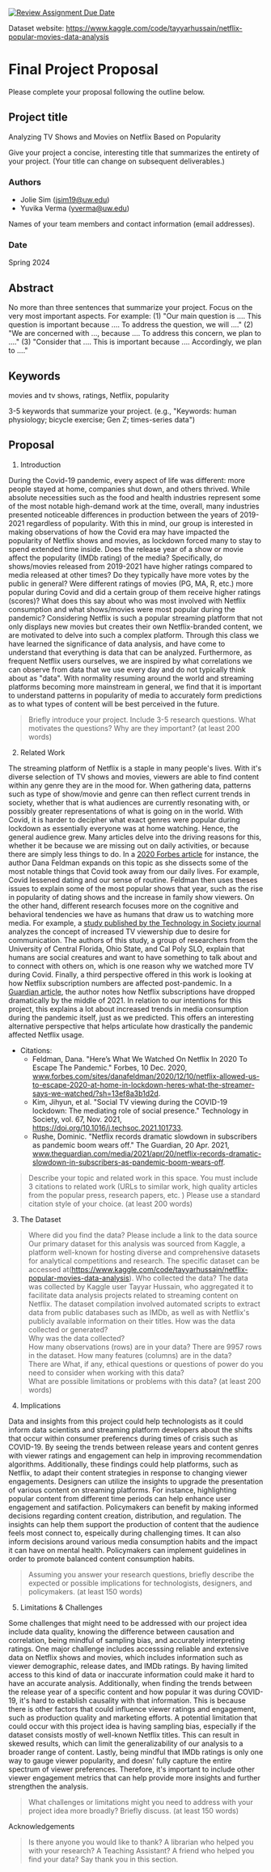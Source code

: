 [![Review Assignment Due Date](https://classroom.github.com/assets/deadline-readme-button-24ddc0f5d75046c5622901739e7c5dd533143b0c8e959d652212380cedb1ea36.svg)](https://classroom.github.com/a/9bMXU1P_)


Dataset website: https://www.kaggle.com/code/tayyarhussain/netflix-popular-movies-data-analysis

# Final Project Proposal

Please complete your proposal following the outline below.

## Project title

Analyzing TV Shows and Movies on Netflix Based on Popularity

Give your project a concise, interesting title that summarizes the entirety of your project. (Your title can change on subsequent deliverables.)

### Authors
- Jolie Sim (jsim19@uw.edu)
- Yuvika Verma (yverma@uw.edu)

Names of your team members and contact information (email addresses).
### Date

Spring 2024
## Abstract

No more than three sentences that summarize your project. Focus on the very most important aspects. For example: (1) "Our main question is .... This question is important because .... To address the question, we will ...." (2) "We are concerned with ..., because .... To address this concern, we plan to ...." (3) "Consider that .... This is important because .... Accordingly, we plan to ...."

## Keywords

movies and tv shows, ratings, Netflix, popularity

3-5 keywords that summarize your project.
(e.g., "Keywords: human physiology; bicycle exercise; Gen Z; times-series data")

## Proposal

1. Introduction  

During the Covid-19 pandemic, every aspect of life was different: more people stayed at home, companies shut down, and others thrived. While absolute necessities such as the food and health industries represent some of the most notable high-demand work at the time, overall, many industries presented noticeable differences in production between the years of 2019-2021 regardless of popularity. With this in mind, our group is interested in making observations of how the Covid era may have impacted the popularity of Netflix shows and movies, as lockdown forced many to stay to spend extended time inside. Does the release year of a show or movie affect the popularity (IMDb rating) of the media? Specifically, do shows/movies released from 2019-2021 have higher ratings compared to media released at other times? Do they typically have more votes by the public in general? Were different ratings of movies (PG, MA, R, etc.) more popular during Covid and did a certain group of them receive higher ratings (scores)? What does this say about who was most involved with Netflix consumption and what shows/movies were most popular during the pandemic? Considering Netflix is such a popular streaming platform that not only displays new movies but creates their own Netflix-branded content, we are motivated to delve into such a complex platform. Through this class we have learned the significance of data analysis, and have come to understand that everything is data that can be analyzed. Furthermore, as frequent Netflix users ourselves, we are inspired by what correlations we can observe from data that we use every day and do not typically think about as "data". With normality resuming around the world and streaming platforms becoming more mainstream in general, we find that it is important to understand patterns in popularity of media to accurately form predictions as to what types of content will be best perceived in the future.

> Briefly introduce your project.  Include 3-5 research questions. What motivates the questions? Why are they important? (at least 200 words)

2. Related Work  

The streaming platform of Netflix is a staple in many people's lives. With it's diverse selection of TV shows and movies, viewers are able to find content within any genre they are in the mood for. When gathering data, patterns such as type of show/movie and genre can then reflect current trends in society, whether that is what audiences are currently resonating with, or possibly greater representations of what is going on in the world. With Covid, it is harder to decipher what exact genres were popular during lockdown as essentially everyone was at home watching. Hence, the general audience grew. Many articles delve into the driving reasons for this, whether it be because we are missing out on daily activities, or because there are simply less things to do. In a [2020 Forbes article](https://www.forbes.com/sites/danafeldman/2020/12/10/netflix-allowed-us-to-escape-2020-at-home-in-lockdown-heres-what-the-streamer-says-we-watched/?sh=13ef8a3b1d2d) for instance, the author Dana Feldman expands on this topic as she dissects some of the most notable things that Covid took away from our daily lives. For example, Covid lessened dating and our sense of routine. Feldman then uses theses issues to explain some of the most popular shows that year, such as the rise in popularity of dating shows and the increase in family show viewers. On the other hand, different research focuses more on the cognitive and behavioral tendencies we have as humans that draw us to watching more media. For example, a [study published by the Technology in Society journal](https://www.ncbi.nlm.nih.gov/pmc/articles/PMC8437809/) analyzes the concept of increased TV viewership due to desire for communication. The authors of this study, a group of researchers from the University of Central Florida, Ohio State, and Cal Poly SLO, explain that humans are social creatures and want to have something to talk about and to connect with others on, which is one reason why we watched more TV during Covid. Finally, a third perspective offered in this work is looking at how Netflix subscription numbers are affected post-pandemic. In a [Guardian article](https://www.theguardian.com/media/2021/apr/20/netflix-records-dramatic-slowdown-in-subscribers-as-pandemic-boom-wears-off), the author notes how Netflix subscriptions have dropped dramatically by the middle of 2021. In relation to our intentions for this project, this explains a lot about increased trends in media consumption during the pandemic itself, just as we predicted. This offers an interesting alternative perspective that helps articulate how drastically the pandemic affected Netflix usage.
- Citations:
  - Feldman, Dana. "Here’s What We Watched On Netflix In 2020 To Escape The Pandemic." Forbes, 10 Dec. 2020, www.forbes.com/sites/danafeldman/2020/12/10/netflix-allowed-us-to-escape-2020-at-home-in-lockdown-heres-what-the-streamer-says-we-watched/?sh=13ef8a3b1d2d.
  - Kim, Jihyun, et al. "Social TV viewing during the COVID-19 lockdown: The mediating role of social presence." Technology in Society, vol. 67, Nov. 2021, https://doi.org/10.1016/j.techsoc.2021.101733.
  - Rushe, Dominic. "Netflix records dramatic slowdown in subscribers as pandemic boom wears off." The Guardian, 20 Apr. 2021, www.theguardian.com/media/2021/apr/20/netflix-records-dramatic-slowdown-in-subscribers-as-pandemic-boom-wears-off.



> Describe your topic and related work in this space. You must include 3 citations to related work (URLs to similar work, high quality articles from the popular press, research papers, etc. ) Please use a standard citation style of your choice. (at least 200 words)

3. The Dataset

> Where did you find the data? Please include a link to the data source
  Our primary dataset for this analysis was sourced from Kaggle, a platform well-known for hosting diverse and comprehensive datasets for analytical competitions and research. The specific dataset can be accessed at(https://www.kaggle.com/code/tayyarhussain/netflix-popular-movies-data-analysis).
> Who collected the data?
  The data was collected by Kaggle user Tayyar Hussain, who aggregated it to facilitate data analysis projects related to streaming content on Netflix. The dataset compilation involved automated scripts to extract data from public databases such as IMDb, as well as with Netflix's publicly available information on their titles.
> How was the data collected or generated?  
> Why was the data collected?  
>How many observations (rows) are in your data? 
  There are 9957 rows in the dataset.
> How many features (columns) are in the data?  
  There are 
> What, if any, ethical questions or questions of power do you need to consider when working with this data?  
> What are possible limitations or problems with this data?   (at least 200 words)

4. Implications

Data and insights from this project could help technologists as it could inform data scientists and streaming platform developers about the shifts that occur within consumer preferencs during times of crisis such as COVID-19. By seeing the trends between release years and content genres with viewer ratings and engagement can help in improving recommendation algorithms. Additionally, these findings could help platforms, such as Netflix, to adapt their content strategies in response to changing viewer engagements. Designers can utilize the insights to upgrade the presentation of various content on streaming platforms. For instance, highlighting popular content from different time periods can help enhance user engagement and satifaction. Policymakers can benefit by making informed decisions regarding content creation, distribution, and regulation. The insights can help them support the production of content that the audience feels most connect to, espeically during challenging times. It can also inform decisions around various media consumption habits and the impact it can have on mental health. Policymakers can implement guidelines in order to promote balanced content consumption habits.  

> Assuming you answer your research questions, briefly describe the expected or possible implications for technologists, designers, and policymakers. (at least 150 words)

5. Limitations & Challenges

Some challenges that might need to be addressed with our project idea include data quality, knowing the difference between causation and correlation, being mindful of sampling bias, and accurately interpreting ratings. One major challenge includes accesssing reliable and extensive data on Netflix shows and movies, which includes information such as viewer demographic, release dates, and IMDb ratings. By having limited access to this kind of data or inaccurate information could make it hard to have an accurate analysis. Additionally, when finding the trends between the release year of a specific content and how popular it was during COVID-19, it's hard to establish causality with that information. This is because there is other factors that could influence viewer ratings and engagement, such as production quality and marketing efforts. A potential limitation that could occur with this project idea is having sampling bias, especially if the dataset consists mostly of well-known Netflix titles. This can result in skewed results, which can limit the generalizability of our analysis to a broader range of content. Lastly, being mindful that IMDb ratings is only one way to gauge viewer popularity, and doesn' fully capture the entire spectrum of viewer preferences. Therefore, it's important to include other viewer engagement metrics that can help provide more insights and further strengthen the analysis.

>What challenges or limitations might you need to address with your project idea more broadly? Briefly discuss. (at least 150 words)

Acknowledgements
> Is there anyone you would like to thank? A librarian who helped you with your research? A Teaching Assistant? A friend who helped you find your data? Say thank you in this section.
